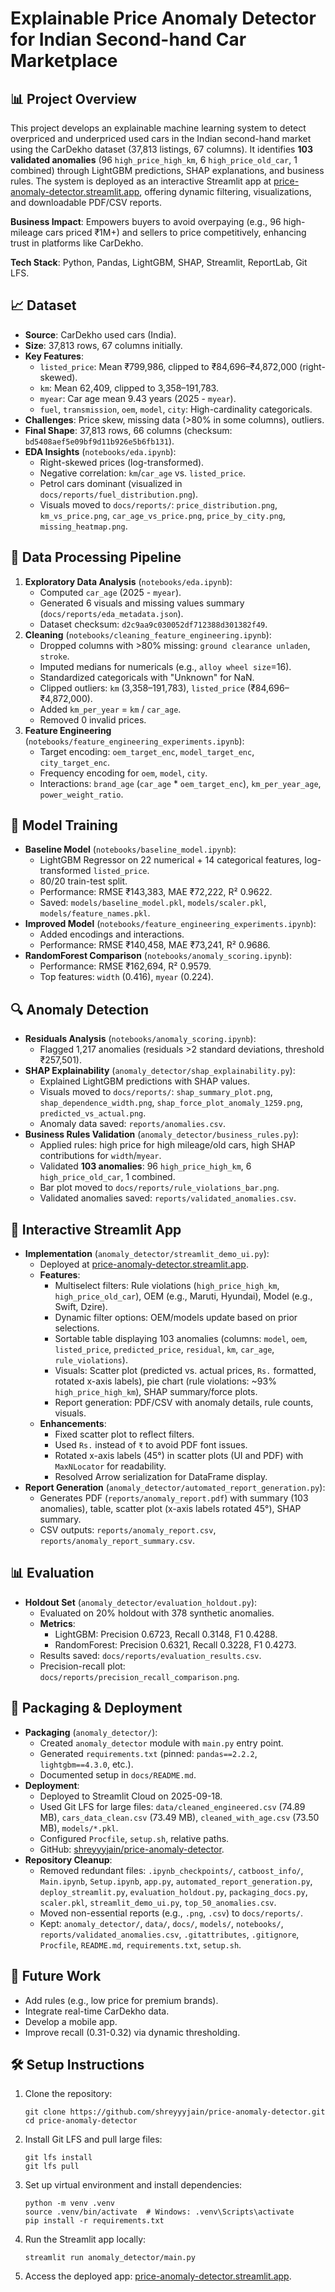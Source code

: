 Explainable Price Anomaly Detector for Indian Second-hand Car Marketplace
=========================================================================

📊 Project Overview
-------------------

This project develops an explainable machine learning system to detect overpriced and underpriced used cars in the Indian second-hand market using the CarDekho dataset (37,813 listings, 67 columns). It identifies **103 validated anomalies** (96 `high_price_high_km`, 6 `high_price_old_car`, 1 combined) through LightGBM predictions, SHAP explanations, and business rules. The system is deployed as an interactive Streamlit app at [price-anomaly-detector.streamlit.app](https://price-anomaly-detector.streamlit.app), offering dynamic filtering, visualizations, and downloadable PDF/CSV reports.

**Business Impact**: Empowers buyers to avoid overpaying (e.g., 96 high-mileage cars priced ₹1M+) and sellers to price competitively, enhancing trust in platforms like CarDekho.

**Tech Stack**: Python, Pandas, LightGBM, SHAP, Streamlit, ReportLab, Git LFS.

📈 Dataset
----------

*   **Source**: CarDekho used cars (India).
*   **Size**: 37,813 rows, 67 columns initially.
*   **Key Features**:
    *   `listed_price`: Mean ₹799,986, clipped to ₹84,696–₹4,872,000 (right-skewed).
    *   `km`: Mean 62,409, clipped to 3,358–191,783.
    *   `myear`: Car age mean 9.43 years (2025 - `myear`).
    *   `fuel`, `transmission`, `oem`, `model`, `city`: High-cardinality categoricals.
*   **Challenges**: Price skew, missing data (>80% in some columns), outliers.
*   **Final Shape**: 37,813 rows, 66 columns (checksum: `bd5408aef5e09bf9d11b926e5b6fb131`).
*   **EDA Insights** (`notebooks/eda.ipynb`):
    *   Right-skewed prices (log-transformed).
    *   Negative correlation: `km`/`car_age` vs. `listed_price`.
    *   Petrol cars dominant (visualized in `docs/reports/fuel_distribution.png`).
    *   Visuals moved to `docs/reports/`: `price_distribution.png`, `km_vs_price.png`, `car_age_vs_price.png`, `price_by_city.png`, `missing_heatmap.png`.

🔧 Data Processing Pipeline
---------------------------

1.  **Exploratory Data Analysis** (`notebooks/eda.ipynb`):
    *   Computed `car_age` (2025 - `myear`).
    *   Generated 6 visuals and missing values summary (`docs/reports/eda_metadata.json`).
    *   Dataset checksum: `d2c9aa9c030052df712388d301382f49`.
2.  **Cleaning** (`notebooks/cleaning_feature_engineering.ipynb`):
    *   Dropped columns with >80% missing: `ground clearance unladen`, `stroke`.
    *   Imputed medians for numericals (e.g., `alloy wheel size`\=16).
    *   Standardized categoricals with "Unknown" for NaN.
    *   Clipped outliers: `km` (3,358–191,783), `listed_price` (₹84,696–₹4,872,000).
    *   Added `km_per_year` = `km` / `car_age`.
    *   Removed 0 invalid prices.
3.  **Feature Engineering** (`notebooks/feature_engineering_experiments.ipynb`):
    *   Target encoding: `oem_target_enc`, `model_target_enc`, `city_target_enc`.
    *   Frequency encoding for `oem`, `model`, `city`.
    *   Interactions: `brand_age` (`car_age` \* `oem_target_enc`), `km_per_year_age`, `power_weight_ratio`.

🤖 Model Training
-----------------

*   **Baseline Model** (`notebooks/baseline_model.ipynb`):
    *   LightGBM Regressor on 22 numerical + 14 categorical features, log-transformed `listed_price`.
    *   80/20 train-test split.
    *   Performance: RMSE ₹143,383, MAE ₹72,222, R² 0.9622.
    *   Saved: `models/baseline_model.pkl`, `models/scaler.pkl`, `models/feature_names.pkl`.
*   **Improved Model** (`notebooks/feature_engineering_experiments.ipynb`):
    *   Added encodings and interactions.
    *   Performance: RMSE ₹140,458, MAE ₹73,241, R² 0.9686.
*   **RandomForest Comparison** (`notebooks/anomaly_scoring.ipynb`):
    *   Performance: RMSE ₹162,694, R² 0.9579.
    *   Top features: `width` (0.416), `myear` (0.224).

🔍 Anomaly Detection
--------------------

*   **Residuals Analysis** (`notebooks/anomaly_scoring.ipynb`):
    *   Flagged 1,217 anomalies (residuals >2 standard deviations, threshold ₹257,501).
*   **SHAP Explainability** (`anomaly_detector/shap_explainability.py`):
    *   Explained LightGBM predictions with SHAP values.
    *   Visuals moved to `docs/reports/`: `shap_summary_plot.png`, `shap_dependence_width.png`, `shap_force_plot_anomaly_1259.png`, `predicted_vs_actual.png`.
    *   Anomaly data saved: `reports/anomalies.csv`.
*   **Business Rules Validation** (`anomaly_detector/business_rules.py`):
    *   Applied rules: high price for high mileage/old cars, high SHAP contributions for `width`/`myear`.
    *   Validated **103 anomalies**: 96 `high_price_high_km`, 6 `high_price_old_car`, 1 combined.
    *   Bar plot moved to `docs/reports/rule_violations_bar.png`.
    *   Validated anomalies saved: `reports/validated_anomalies.csv`.

📱 Interactive Streamlit App
----------------------------

*   **Implementation** (`anomaly_detector/streamlit_demo_ui.py`):
    *   Deployed at [price-anomaly-detector.streamlit.app](https://price-anomaly-detector.streamlit.app).
    *   **Features**:
        *   Multiselect filters: Rule violations (`high_price_high_km`, `high_price_old_car`), OEM (e.g., Maruti, Hyundai), Model (e.g., Swift, Dzire).
        *   Dynamic filter options: OEM/models update based on prior selections.
        *   Sortable table displaying 103 anomalies (columns: `model`, `oem`, `listed_price`, `predicted_price`, `residual`, `km`, `car_age`, `rule_violations`).
        *   Visuals: Scatter plot (predicted vs. actual prices, `Rs.` formatted, rotated x-axis labels), pie chart (rule violations: ~93% `high_price_high_km`), SHAP summary/force plots.
        *   Report generation: PDF/CSV with anomaly details, rule counts, visuals.
    *   **Enhancements**:
        *   Fixed scatter plot to reflect filters.
        *   Used `Rs.` instead of `₹` to avoid PDF font issues.
        *   Rotated x-axis labels (45°) in scatter plots (UI and PDF) with `MaxNLocator` for readability.
        *   Resolved Arrow serialization for DataFrame display.
*   **Report Generation** (`anomaly_detector/automated_report_generation.py`):
    *   Generates PDF (`reports/anomaly_report.pdf`) with summary (103 anomalies), table, scatter plot (x-axis labels rotated 45°), SHAP summary.
    *   CSV outputs: `reports/anomaly_report.csv`, `reports/anomaly_report_summary.csv`.

📊 Evaluation
-------------

*   **Holdout Set** (`anomaly_detector/evaluation_holdout.py`):
    *   Evaluated on 20% holdout with 378 synthetic anomalies.
    *   **Metrics**:
        *   LightGBM: Precision 0.6723, Recall 0.3148, F1 0.4288.
        *   RandomForest: Precision 0.6321, Recall 0.3228, F1 0.4273.
    *   Results saved: `docs/reports/evaluation_results.csv`.
    *   Precision-recall plot: `docs/reports/precision_recall_comparison.png`.

🚀 Packaging & Deployment
-------------------------

*   **Packaging** (`anomaly_detector/`):
    *   Created `anomaly_detector` module with `main.py` entry point.
    *   Generated `requirements.txt` (pinned: `pandas==2.2.2`, `lightgbm==4.3.0`, etc.).
    *   Documented setup in `docs/README.md`.
*   **Deployment**:
    *   Deployed to Streamlit Cloud on 2025-09-18.
    *   Used Git LFS for large files: `data/cleaned_engineered.csv` (74.89 MB), `cars_data_clean.csv` (73.49 MB), `cleaned_with_age.csv` (73.50 MB), `models/*.pkl`.
    *   Configured `Procfile`, `setup.sh`, relative paths.
    *   GitHub: [shreyyyjain/price-anomaly-detector](https://github.com/shreyyyjain/price-anomaly-detector).
*   **Repository Cleanup**:
    *   Removed redundant files: `.ipynb_checkpoints/`, `catboost_info/`, `Main.ipynb`, `Setup.ipynb`, `app.py`, `automated_report_generation.py`, `deploy_streamlit.py`, `evaluation_holdout.py`, `packaging_docs.py`, `scaler.pkl`, `streamlit_demo_ui.py`, `top_50_anomalies.csv`.
    *   Moved non-essential reports (e.g., `.png`, `.csv`) to `docs/reports/`.
    *   Kept: `anomaly_detector/`, `data/`, `docs/`, `models/`, `notebooks/`, `reports/validated_anomalies.csv`, `.gitattributes`, `.gitignore`, `Procfile`, `README.md`, `requirements.txt`, `setup.sh`.

🔮 Future Work
--------------

*   Add rules (e.g., low price for premium brands).
*   Integrate real-time CarDekho data.
*   Develop a mobile app.
*   Improve recall (0.31-0.32) via dynamic thresholding.

🛠️ Setup Instructions
----------------------

1.  Clone the repository:
    
        git clone https://github.com/shreyyyjain/price-anomaly-detector.git
        cd price-anomaly-detector
        
    
2.  Install Git LFS and pull large files:
    
        git lfs install
        git lfs pull
        
    
3.  Set up virtual environment and install dependencies:
    
        python -m venv .venv
        source .venv/bin/activate  # Windows: .venv\Scripts\activate
        pip install -r requirements.txt
        
    
4.  Run the Streamlit app locally:
    
        streamlit run anomaly_detector/main.py
        
    
5.  Access the deployed app: [price-anomaly-detector.streamlit.app](https://price-anomaly-detector.streamlit.app).